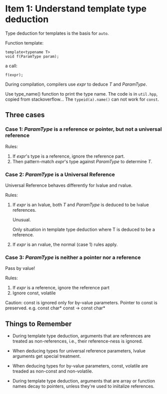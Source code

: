 
# Item 1: Understand template type deduction

Type deduction for templates is the basis for `auto`.

Function template:

    template<typename T>
    void f(ParamType param);
    
a call:
    
    f(expr);

During compilation, compilers use *expr* to deduce *T* and *ParamType*.

Use type_name<T>() function to print the type name. The code is in
`util.hpp`, copied from stackoverflow... The `typeid(a).name()` can
not work for `const`.

## Three cases

### Case 1: *ParamType* is a reference or pointer, but not a universal reference

Rules:
1. If *expr*'s type is a reference, ignore the reference part.
2. Then pattern-match *expr*'s type against *ParamType* to determine *T*.

### Case 2: *ParamType* is a Universal Reference

Universal Reference behaves differently for lvalue and rvalue.

Rules:
1. If *expr* is an lvalue, both *T* and *ParamType* is deduced to be lvalue references.

    Unusual.

    Only situation in template type deduction where T is deduced to be a reference.

2. If *expr* is an rvalue, the normal (case 1) rules apply.

### Case 3: *ParamType* is neither a pointer nor a reference

Pass by value!

Rules:
1. If *expr* is a reference, ignore the reference part
2. Ignore const, volatile

Caution: const is ignored only for by-value parameters. Pointer to const is preserved.
e.g. const char\* const -> const char\*


## Things to Remember
* During template type deduction, arguments that are references are treated as 
non-references, i.e., their reference-ness is ignored.

* When deducing types for universal reference parameters, lvalue arguments get special treatment.

* When deducing types for by-value parameters, const, volatile are treaded as non-const and non-volatile.

* During template type deduction, arguments that are array or function names decay to pointers, unless they're used to iniitalize references.

